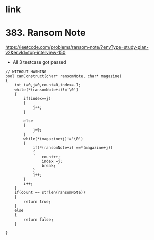 # link #


# 383. Ransom Note #
https://leetcode.com/problems/ransom-note/?envType=study-plan-v2&envId=top-interview-150
  - All 3 testcase got passed
    
```
// WITHOUT HASHING
bool canConstruct(char* ransomNote, char* magazine) 
{
    int i=0,j=0,count=0,index=-1;
    while(*(ransomNote+i)!='\0')
    {
        if(index==j)
        {
            j++;
        }
        
        else
        {
            j=0;
        }
        while(*(magazine+j)!='\0')
        {
            if(*(ransomNote+i) ==*(magazine+j))
            {
                count++;
                index =j;
                break;
            }
            j++;
        }
        i++;
    }
    if(count == strlen(ransomNote))
    {
        return true;
    }
    else
    {
        return false;
    }
    
}
```
